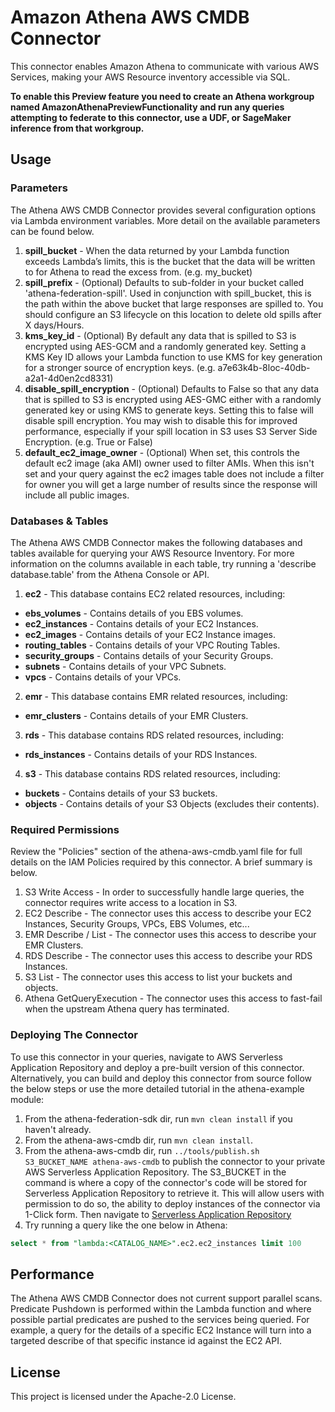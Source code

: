 # Amazon Athena AWS CMDB Connector

This connector enables Amazon Athena to communicate with various AWS Services, making your AWS Resource inventory accessible via SQL. 

**To enable this Preview feature you need to create an Athena workgroup named AmazonAthenaPreviewFunctionality and run any queries attempting to federate to this connector, use a UDF, or SageMaker inference from that workgroup.**

## Usage

### Parameters

The Athena AWS CMDB Connector provides several configuration options via Lambda environment variables. More detail on the available parameters can be found below.

1. **spill_bucket** - When the data returned by your Lambda function exceeds Lambda’s limits, this is the bucket that the data will be written to for Athena to read the excess from. (e.g. my_bucket)
2. **spill_prefix** - (Optional) Defaults to sub-folder in your bucket called 'athena-federation-spill'. Used in conjunction with spill_bucket, this is the path within the above bucket that large responses are spilled to. You should configure an S3 lifecycle on this location to delete old spills after X days/Hours.
3. **kms_key_id** - (Optional) By default any data that is spilled to S3 is encrypted using AES-GCM and a randomly generated key. Setting a KMS Key ID allows your Lambda function to use KMS for key generation for a stronger source of encryption keys. (e.g. a7e63k4b-8loc-40db-a2a1-4d0en2cd8331)
4. **disable_spill_encryption** - (Optional) Defaults to False so that any data that is spilled to S3 is encrypted using AES-GMC either with a randomly generated key or using KMS to generate keys. Setting this to false will disable spill encryption. You may wish to disable this for improved performance, especially if your spill location in S3 uses S3 Server Side Encryption. (e.g. True or False)
5. **default_ec2_image_owner** - (Optional) When set, this controls the default ec2 image (aka AMI) owner used to filter AMIs. When this isn't set and your query against the ec2 images table does not include a filter for owner you will get a large number of results since the response will include all public images.

### Databases & Tables

The Athena AWS CMDB Connector makes the following databases and tables available for querying your AWS Resource Inventory. For more information on the columns available in each table, try running a 'describe database.table' from the Athena Console or API.

1. **ec2** - This database contains EC2 related resources, including: 
  * **ebs_volumes** - Contains details of you EBS volumes.
  * **ec2_instances** - Contains details of your EC2 Instances.
  * **ec2_images** - Contains details of your EC2 Instance images.
  * **routing_tables** - Contains details of your VPC Routing Tables.
  * **security_groups** - Contains details of your Security Groups.
  * **subnets** - Contains details of your VPC Subnets.
  * **vpcs** - Contains details of your VPCs.
2. **emr** - This database contains EMR related resources, including:
  * **emr_clusters** - Contains details of your EMR Clusters.
3. **rds** - This database contains RDS related resources, including:
  * **rds_instances** - Contains details of your RDS Instances.
4. **s3** - This database contains RDS related resources, including:
  * **buckets** - Contains details of your S3 buckets.
  * **objects** - Contains details of your S3 Objects (excludes their contents).
  
### Required Permissions

Review the "Policies" section of the athena-aws-cmdb.yaml file for full details on the IAM Policies required by this connector. A brief summary is below.

1. S3 Write Access - In order to successfully handle large queries, the connector requires write access to a location in S3. 
1. EC2 Describe - The connector uses this access to describe your EC2 Instances, Security Groups, VPCs, EBS Volumes, etc...
1. EMR Describe / List - The connector uses this access to describe your EMR Clusters.
1. RDS Describe - The connector uses this access to describe your RDS Instances.
1. S3 List - The connector uses this access to list your buckets and objects.
1. Athena GetQueryExecution - The connector uses this access to fast-fail when the upstream Athena query has terminated.

### Deploying The Connector

To use this connector in your queries, navigate to AWS Serverless Application Repository and deploy a pre-built version of this connector. Alternatively, you can build and deploy this connector from source follow the below steps or use the more detailed tutorial in the athena-example module:

1. From the athena-federation-sdk dir, run `mvn clean install` if you haven't already.
2. From the athena-aws-cmdb dir, run `mvn clean install`.
3. From the athena-aws-cmdb dir, run  `../tools/publish.sh S3_BUCKET_NAME athena-aws-cmdb` to publish the connector to your private AWS Serverless Application Repository. The S3_BUCKET in the command is where a copy of the connector's code will be stored for Serverless Application Repository to retrieve it. This will allow users with permission to do so, the ability to deploy instances of the connector via 1-Click form. Then navigate to [Serverless Application Repository](https://aws.amazon.com/serverless/serverlessrepo)
4. Try running a query like the one below in Athena: 
```sql
select * from "lambda:<CATALOG_NAME>".ec2.ec2_instances limit 100
```

## Performance

The Athena AWS CMDB Connector does not current support parallel scans. Predicate Pushdown is performed within the Lambda function and where possible partial predicates are pushed to the services being queried. For example, a query for the details of a specific EC2 Instance will turn into a targeted describe of that specific instance id against the EC2 API. 

## License

This project is licensed under the Apache-2.0 License.